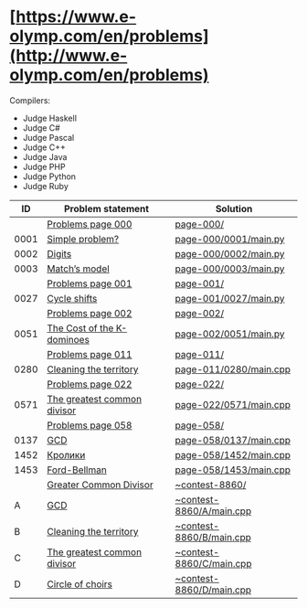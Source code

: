 # [https://www.e-olymp.com/en/problems](http://www.e-olymp.com/en/problems)

Compilers:

- Judge Haskell
- Judge C#
- Judge Pascal
- Judge C++
- Judge Java
- Judge PHP
- Judge Python
- Judge Ruby


| ID   | Problem statement                                                                      | Solution                                             |
|------|----------------------------------------------------------------------------------------|------------------------------------------------------|
|      | [Problems page 000](https://www.e-olymp.com/en/problems?page=0)                        | [page-000/](page-000/)                               |
| 0001 | [Simple problem?](https://www.e-olymp.com/en/problems/1)                               | [page-000/0001/main.py](page-000/0001/main.py)       |
| 0002 | [Digits](https://www.e-olymp.com/en/problems/2)                                        | [page-000/0002/main.py](page-000/0002/main.py)       |
| 0003 | [Match’s model](https://www.e-olymp.com/en/problems/3)                                 | [page-000/0003/main.py](page-000/0003/main.py)       |
|      | [Problems page 001](https://www.e-olymp.com/en/problems?page=1)                        | [page-001/](page-001/)                               |
| 0027 | [Cycle shifts](https://www.e-olymp.com/en/problems/27)                                 | [page-001/0027/main.py](page-001/0027/main.py)       |
|      | [Problems page 002](https://www.e-olymp.com/en/problems?page=2)                        | [page-002/](page-002/)                               |
| 0051 | [The Cost of the K-dominoes](https://www.e-olymp.com/ru/problems/51)                   | [page-002/0051/main.py](page-002/0051/main.py)       |
|      | [Problems page 011](https://www.e-olymp.com/en/problems?page=11)                       | [page-011/](page-011/)                               |
| 0280 | [Cleaning the territory](https://www.e-olymp.com/en/problems/280)                      | [page-011/0280/main.cpp](page-011/0280/main.cpp)     |
|      | [Problems page 022](https://www.e-olymp.com/en/problems?page=22)                       | [page-022/](page-022/)                               |
| 0571 | [The greatest common divisor](https://www.e-olymp.com/en/problems/571)                 | [page-022/0571/main.cpp](page-022/0571/main.cpp)     |
|      | [Problems page 058](https://www.e-olymp.com/en/problems?page=58)                       | [page-058/](page-058/)                               |
| 0137 | [GCD](https://www.e-olymp.com/en/problems/137)                                         | [page-058/0137/main.cpp](page-058/0137/main.cpp)     |
| 1452 | [Кролики](https://www.e-olymp.com/en/problems/1452)                                    | [page-058/1452/main.cpp](page-058/1452/main.cpp)     |
| 1453 | [Ford-Bellman](https://www.e-olymp.com/en/problems/1453)                               | [page-058/1453/main.cpp](page-058/1453/main.cpp)     |
|      | [Greater Common Divisor](https://www.e-olymp.com/en/contests/8860)                     | [~contest-8860/](~contest-8860/)                     |
| A    | [GCD](https://www.e-olymp.com/en/contests/8860/problems/76518)                         | [~contest-8860/A/main.cpp](~contest-8860/A/main.cpp) |
| B    | [Cleaning the territory](https://www.e-olymp.com/en/contests/8860/problems/76519)      | [~contest-8860/B/main.cpp](~contest-8860/B/main.cpp) |
| C    | [The greatest common divisor](https://www.e-olymp.com/en/contests/8860/problems/76520) | [~contest-8860/C/main.cpp](~contest-8860/C/main.cpp) |
| D    | [Circle of choirs](https://www.e-olymp.com/en/contests/8860/problems/76521)            | [~contest-8860/D/main.cpp](~contest-8860/D/main.cpp) |

